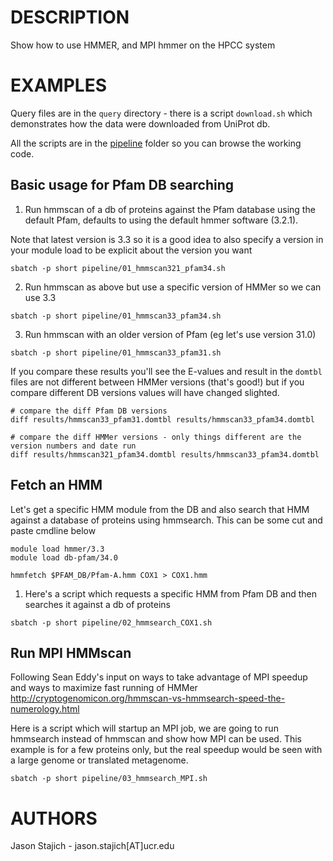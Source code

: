 
# DESCRIPTION

Show how to use HMMER, and MPI hmmer on the HPCC system

# EXAMPLES

Query files are in the `query` directory - there is a script `download.sh` which demonstrates how the data were downloaded from UniProt db.

All the scripts are in the [pipeline](pipeline) folder so you can browse the working code.

## Basic usage for Pfam DB searching

1. Run hmmscan of a db of proteins against the Pfam database using the default Pfam, defaults to using the default hmmer software (3.2.1).

Note that latest version is 3.3 so it is a good idea to also specify a version in your module load to be explicit about the version you want

```
sbatch -p short pipeline/01_hmmscan321_pfam34.sh
```

2. Run hmmscan as above but use a specific version of HMMer so we can use 3.3

```
sbatch -p short pipeline/01_hmmscan33_pfam34.sh
```

3. Run hmmscan with an older version of Pfam (eg let's use version 31.0)

```
sbatch -p short pipeline/01_hmmscan33_pfam31.sh
```

If you compare these results you'll see the E-values and result in the `domtbl` files are not different between HMMer versions (that's good!) but if you compare different DB versions values will have changed slighted.

```
# compare the diff Pfam DB versions
diff results/hmmscan33_pfam31.domtbl results/hmmscan33_pfam34.domtbl

# compare the diff HMMer versions - only things different are the version numbers and date run
diff results/hmmscan321_pfam34.domtbl results/hmmscan33_pfam34.domtbl
```

## Fetch an HMM

Let's get a specific HMM module from the DB and also search that HMM against a database of proteins using hmmsearch.
This can be some cut and paste cmdline below

```
module load hmmer/3.3
module load db-pfam/34.0

hmmfetch $PFAM_DB/Pfam-A.hmm COX1 > COX1.hmm
```

1. Here's a script which requests a specific HMM from Pfam DB and then searches it against a db of proteins

```
sbatch -p short pipeline/02_hmmsearch_COX1.sh
```

## Run MPI HMMscan

Following Sean Eddy's input on ways to take advantage of MPI speedup and ways to maximize fast running of HMMer
http://cryptogenomicon.org/hmmscan-vs-hmmsearch-speed-the-numerology.html

Here is a script which will startup an MPI job, we are going to run hmmsearch instead of hmmscan and show how MPI can be used.
This example is for a few proteins only, but the real speedup would be seen with a large genome or translated metagenome.

```
sbatch -p short pipeline/03_hmmsearch_MPI.sh
```


AUTHORS
======
Jason Stajich - jason.stajich[AT]ucr.edu
